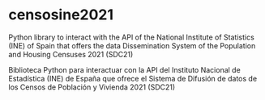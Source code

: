 # censosine2021

Python library to interact with the API of the National Institute of Statistics (INE) of Spain that offers the data Dissemination System of the Population and Housing Censuses 2021 (SDC21)

Biblioteca Python para interactuar con la API del Instituto Nacional de Estadística (INE) de España que ofrece el Sistema de Difusión de datos de los Censos de Población y Vivienda 2021 (SDC21)
